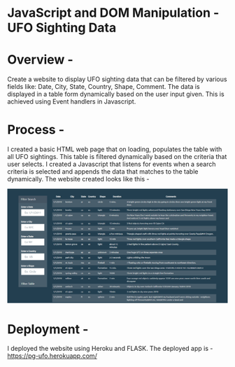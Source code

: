 # JavaScript and DOM Manipulation - UFO Sighting Data

# Overview -

Create a website to display UFO sighting data that can be filtered by various fields like: Date, City, State, Country, Shape, Comment. 
The data is displayed in a table form dynamically based on the user input given. This is achieved using Event handlers in Javascript.

# Process -

I created a basic HTML web page that on loading, populates the table with all UFO sightings. This table is filtered dynamically based on the criteria that user selects.
I created a Javascript that listens for events when a search criteria is selected and appends the data that matches to the table dynamically. 
The website created looks like this -

![ufo-web.png](static/images/ufo-web.png)

# Deployment -

I deployed the website using Heroku and FLASK. The deployed app is - https://pg-ufo.herokuapp.com/
